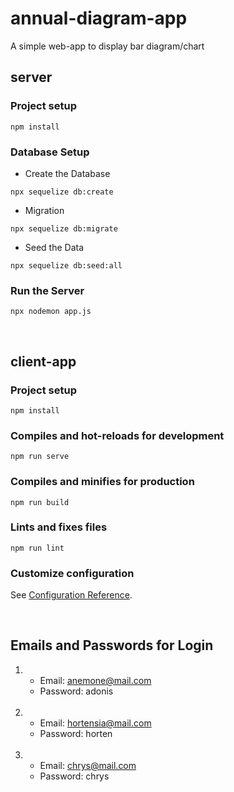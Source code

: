 # annual-diagram-app
A simple web-app to display bar diagram/chart

## server
### Project setup
```
npm install
```

### Database Setup 
- Create the Database
```
npx sequelize db:create
```

- Migration
```
npx sequelize db:migrate
```

- Seed the Data
```
npx sequelize db:seed:all
```

### Run the Server
```
npx nodemon app.js
```
<br>

## client-app
### Project setup
```
npm install
```

### Compiles and hot-reloads for development
```
npm run serve
```

### Compiles and minifies for production
```
npm run build
```

### Lints and fixes files
```
npm run lint
```

### Customize configuration
See [Configuration Reference](https://cli.vuejs.org/config/).

<br>

## Emails and Passwords for Login
 1. - Email: anemone@mail.com
    - Password: adonis

    <br>

 2. - Email: hortensia@mail.com
    - Password: horten

    <br>

 3. - Email: chrys@mail.com
    - Password: chrys
    
